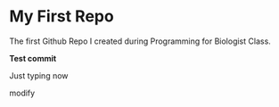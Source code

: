 # My First Repo
The first Github Repo I created during Programming for Biologist Class.

**Test commit**

Just typing now

modify


